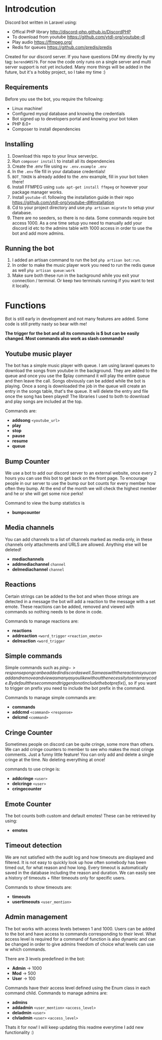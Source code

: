 # Introdcution
Discord bot written in Laravel using:
* Offical PHP library http://discord-php.github.io/DiscordPHP
* To download from youtube https://github.com/ytdl-org/youtube-dl
* Play audio https://ffmpeg.org/
* Redis for queues https://github.com/predis/predis

Created for our discord server. If you have questions DM my directly by my tag: `berend#0579`.
For now the code only runs on a single server and multi server support is not yet included. 
Many more things will be added in the future, but it's a hobby project, so I take my time :)
## Requirements
Before you use the bot, you require the following:
* Linux machine!
* Configured mysql database and knowing the credentials
* Bot signed up to developers portal and knowing your bot token
* PHP 8.0+
* Composer to install dependencies

## Installing
1. Download this repo to your linux server/pc.
2. Run `composer install` to install all its dependencies
3. Create the .env file using `mv .env.example .env`
4. In the `.env` file fill in your database credentials!
5. `BOT_TOKEN` is already added to the .env example, fill in your bot token there!
6. Install FFMPEG using `sudo apt-get install ffmpeg` or however your package manager works.
7. Install `youtube-dl` following the installation guide in their repo https://github.com/ytdl-org/youtube-dl#installation
8. Cd to your project directory and use `php artisan migrate` to setup your database.
9. There are no seeders, so there is no data. Some commands require bot access 1000. As a one time setup you need to manually add your discord id etc to the admins table with 1000 access in order to use the bot and add more admins.

## Running the bot
1. I added an artisan command to run the bot `php artisan bot:run`.
2. In order to make the music player work you need to run the redis queue as well `php artisan queue:work`
3. Make sure both these run in the background while you exit your connection / terminal. Or keep two terminals running if you want to test it locally.

# Functions
Bot is still early in development and not many features are added. Some code is still pretty nasty so bear with me!

**The trigger for the bot and all its commands is $ but can be easily changed. Most commands also work as 
slash commands!**

## Youtube music player
The bot has a simple music player with queue. I am using laravel queues to
download the songs from youtube in the background. They are added to the queue
and once you use the $play command it will play the entire queue and then leave the call.
Songs obviously can be added while the bot is playing. Once a song is downloaded the job in 
the queue will create an entry in the songs table, that's the queue. It will delete the entry
and file once the song has been played! The libraries I used to both to download and 
play songs are included at the top.

Commands are: 
* **addsong** `<youtube_url>`
* **play**
* **stop**
* **pause**
* **resume**
* **queue**
## Bump Counter
We use a bot to add our discord server to an external website, once every
2 hours you can use this bot to get back on the front page. To encourage
people in our server to use the bump our bot counts for every member how often
they bump. At the end of the month we will check the highest member and he
or she will get some nice perks!

Command to view the bump statistics is 
* **bumpcounter**

## Media channels
You can add channels to a list of channels marked as media only, in these channels only attachments and URLS are allowed.
Anything else will be deleted!

* **mediachannels**
* **addmediachannel** `channel`
* **delmediachannel** `channel`

## Reactions
Certain strings can be added to the bot and when those strings are detected
in a message the bot will add a reaction to the message with a set emote. These
reactions can be added, removed and viewed with commands so nothing needs to be
done in code.

Commands to manage reactions are: 
* **reactions**
* **addreaction** `<word_trigger` `<reaction_emote>` 
* **delreaction** `<word_trigger`

## Simple commands
Simple commands such as $ping -> response pong can be added in discord as well.
Same as with the reactions you can add and remove and view as many as you like
without the necessity to enter any code. By default these command trigger do not include the bot
prefix ($), so if you want to trigger on prefix you need to include the bot prefix in the command.

Commands to manage simple commands are: 
* **commands**
* **addcmd** `<command>` `<response>`
* **delcmd** `<command>`

## Cringe Counter
Sometimes people on discord can be quite cringe, some more than others.
We can add cringe counters to member to see who makes the most cringe 
comments. Just a funny little feature! You can only add and delete a single cringe
at the time. No deleting everything at once!

commands to use cringe is: 
* **addcringe** `<user>`
* **delcringe** `<user>`
* **cringecounter**

## Emote Counter
The bot counts both custom and default emotes! These can be retrieved by using:
* **emotes**

## Timeout detection
We are not satisfied with the audit log and how timeouts are displayed and
filtered. It is not easy to quickly look up how often somebody has been timed
out, for what reason and how long. Every timeout is automatically saved
in the database including the reason and duration. We can easily see a history
of timeouts + filter timeouts only for specific users.

Commands to show timeouts are:
* **timeouts**
* **usertimeouts** `<user_mention>`

## Admin management
The bot works with access levels between 1 and 1000. Users can be added to
the bot and have access to commands corresponding to their level. What
access level is required for a command of function is also dynamic and can
be changed in order to give admins freedom of choice what levels can use w
which commands.

There are 3 levels predefined in the bot:
* **Admin** -> 1000
* **Mod** -> 500
* **User** -> 100

Commands have their access level defined using the Enum class in each command child. Commands to manage admins are:
* **admins**
* **addadmin** `<user_mention>` `<access_level>`
* **deladmin** `<user>`
* **clvladmin** `<user>` `<access_level>`


Thats it for now! I will keep updating this readme everytime I add new functionality :)

